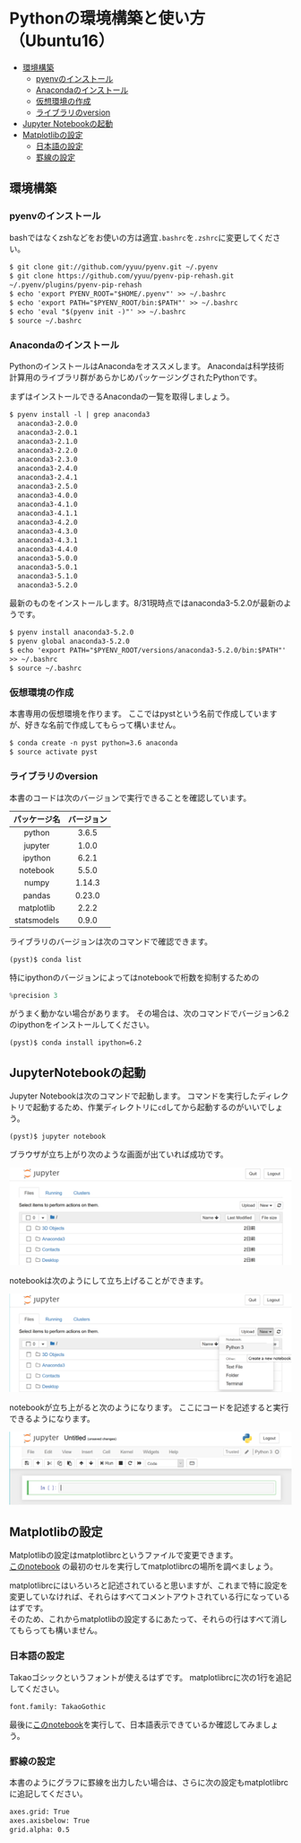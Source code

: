 # Pythonの環境構築と使い方（Ubuntu16）

- [環境構築](##環境構築)
    - [pyenvのインストール](###pyenvのインストール)
    - [Anacondaのインストール](###Anacondaのインストール)
    - [仮想環境の作成](###仮想環境の作成)
    - [ライブラリのversion](###ライブラリのversion)
- [Jupyter Notebookの起動](##JupyterNotebookの起動)
- [Matplotlibの設定](##Matplotlibの設定)
    - [日本語の設定](###日本語の設定)
    - [罫線の設定](###罫線の設定)

## 環境構築

### pyenvのインストール

bashではなくzshなどをお使いの方は適宜`.bashrc`を`.zshrc`に変更してください。

```
$ git clone git://github.com/yyuu/pyenv.git ~/.pyenv
$ git clone https://github.com/yyuu/pyenv-pip-rehash.git ~/.pyenv/plugins/pyenv-pip-rehash
$ echo 'export PYENV_ROOT="$HOME/.pyenv"' >> ~/.bashrc
$ echo 'export PATH="$PYENV_ROOT/bin:$PATH"' >> ~/.bashrc
$ echo 'eval "$(pyenv init -)"' >> ~/.bashrc
$ source ~/.bashrc
```

### Anacondaのインストール

PythonのインストールはAnacondaをオススメします。
Anacondaは科学技術計算用のライブラリ群があらかじめパッケージングされたPythonです。

まずはインストールできるAnacondaの一覧を取得しましょう。
```
$ pyenv install -l | grep anaconda3
  anaconda3-2.0.0
  anaconda3-2.0.1
  anaconda3-2.1.0
  anaconda3-2.2.0
  anaconda3-2.3.0
  anaconda3-2.4.0
  anaconda3-2.4.1
  anaconda3-2.5.0
  anaconda3-4.0.0
  anaconda3-4.1.0
  anaconda3-4.1.1
  anaconda3-4.2.0
  anaconda3-4.3.0
  anaconda3-4.3.1
  anaconda3-4.4.0
  anaconda3-5.0.0
  anaconda3-5.0.1
  anaconda3-5.1.0
  anaconda3-5.2.0
```

最新のものをインストールします。8/31現時点ではanaconda3-5.2.0が最新のようです。
```
$ pyenv install anaconda3-5.2.0
$ pyenv global anaconda3-5.2.0
$ echo 'export PATH="$PYENV_ROOT/versions/anaconda3-5.2.0/bin:$PATH"' >> ~/.bashrc
$ source ~/.bashrc
```

### 仮想環境の作成

本書専用の仮想環境を作ります。
ここではpystという名前で作成していますが、好きな名前で作成してもらって構いません。

```
$ conda create -n pyst python=3.6 anaconda
$ source activate pyst
```

### ライブラリのversion

本書のコードは次のバージョンで実行できることを確認しています。

|パッケージ名|バージョン|
|:-:|:-:|
|python|3.6.5|
|jupyter|1.0.0|
|ipython|6.2.1|
|notebook|5.5.0|
|numpy|1.14.3|
|pandas|0.23.0|
|matplotlib|2.2.2|
|statsmodels|0.9.0|

ライブラリのバージョンは次のコマンドで確認できます。
```
(pyst)$ conda list
```

特にipythonのバージョンによってはnotebookで桁数を抑制するための
```python
%precision 3
```
がうまく動かない場合があります。
その場合は、次のコマンドでバージョン6.2のipythonをインストールしてください。
```
(pyst)$ conda install ipython=6.2
```

## JupyterNotebookの起動

Jupyter Notebookは次のコマンドで起動します。
コマンドを実行したディレクトリで起動するため、作業ディレクトリに`cd`してから起動するのがいいでしょう。

```
(pyst)$ jupyter notebook
```

ブラウザが立ち上がり次のような画面が出ていれば成功です。

![](images/notebook1.png)

notebookは次のようにして立ち上げることができます。

![](images/notebook2.png)

notebookが立ち上がると次のようになります。
ここにコードを記述すると実行できるようになります。

![](images/notebook3.png)

## Matplotlibの設定

Matplotlibの設定はmatplotlibrcというファイルで変更できます。  
[このnotebook](https://github.com/ghmagazine/python_stat_sample/blob/master/tutorial/matplotlib_ja.ipynb)
の最初のセルを実行してmatplotlibrcの場所を調べましょう。

matplotlibrcにはいろいろと記述されていると思いますが、これまで特に設定を変更していなければ、それらはすべてコメントアウトされている行になっているはずです。  
そのため、これからmatplotlibの設定するにあたって、それらの行はすべて消してもらっても構いません。

### 日本語の設定

Takaoゴシックというフォントが使えるはずです。
matplotlibrcに次の1行を追記してください。
```
font.family: TakaoGothic
```

最後に[このnotebook](https://github.com/ghmagazine/python_stat_sample/blob/master/tutorial/matplotlib_ja.ipynb)を実行して、日本語表示できているか確認してみましょう。

### 罫線の設定
本書のようにグラフに罫線を出力したい場合は、さらに次の設定もmatplotlibrcに追記してください。

```
axes.grid: True
axes.axisbelow: True
grid.alpha: 0.5
```
